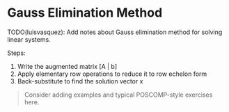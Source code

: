 # Gauss Elimination Method

TODO(luisvasquez): Add notes about Gauss elimination method for solving linear systems.

Steps:
1. Write the augmented matrix [A | b]
2. Apply elementary row operations to reduce it to row echelon form
3. Back-substitute to find the solution vector x

> Consider adding examples and typical POSCOMP-style exercises here.
